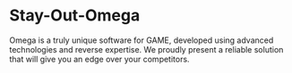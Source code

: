 # Stay-Out-Omega
Omega is a truly unique software for GAME, developed using advanced technologies and reverse expertise. We proudly present a reliable solution that will give you an edge over your competitors.
